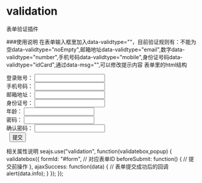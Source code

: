 # validation
表单验证插件

###使用说明
在表单输入框里加入data-validtype=""，目前验证规则有：不能为空data-validtype="noEmpty",邮箱地址data-validtype="email",数字data-validtype="number",手机号码data-validtype="mobile",身份证号码data-validtype="idCard",通过data-msg="",可以修改提示内容
表单里的html结构
	<form id="form" action="" method="post">
		<div class="form-group">
            <label>
                <span class="label">登录账号：</span>
                <input type="text" data-validtype="account"/>
            </label>
        </div>
        <div class="form-group">
            <label>
                <span class="label">手机号码：</span>
                <input type="text" data-validtype="mobile" />
            </label>
        </div>
        <div class="form-group">
            <label>
                <span class="label">邮箱地址：</span>
                <input type="text" data-validtype="email" />
            </label>
        </div>
        <div class="form-group">
            <label>
                <span class="label">身份证号：</span>
                <input type="text" data-validtype="idCard" />
            </label>
        </div>
        <div class="form-group">
            <label>
                <span class="label">年龄：</span>
                <input type="text" data-validtype="number" />
            </label>
        </div>
        <div class="form-group">
            <label>
                <span class="label">密码：</span>
                <input type="text" data-validtype="noEmpty" class="J_old" />
            </label>
        </div>
        <div class="form-group">
            <label>
                <span class="label">确认密码：</span>
                <input type="text" data-validtype="same" />
            </label>
        </div>
        <div class="form-group">
            <span class="label">&nbsp;</span>
            <button class="btn btn-warning" type="submit" data-msg="保存中...">提交</button>
        </div>
	</form>

相关属性说明
	seajs.use("validation", function(validatebox,popup) {
	    validatebox({
	        formId: "#form", // 对应表单ID
	        beforeSubmit: function() {
	        	// 提交前操作
	        }, 
	        ajaxSuccess: function(data) {
	            // 表单提交成功后的回调
	            alert(data.info);
	        }
	    });
	});
    